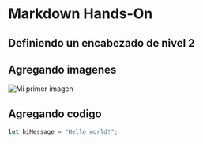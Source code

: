 # Markdown Hands-On

## Definiendo un encabezado de nivel 2

## Agregando imagenes

![Mi primer imagen](https://octodex.github.com/images/yaktocat.png)

## Agregando codigo

```javascript
let hiMessage = "Hello world!";
```
